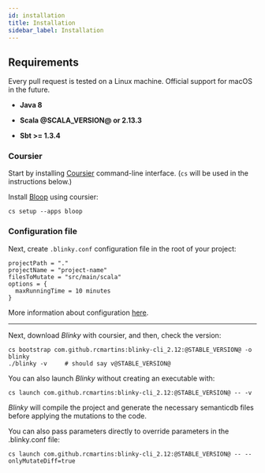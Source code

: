 ```yaml
---
id: installation
title: Installation
sidebar_label: Installation
---
```


## Requirements

Every pull request is tested on a Linux machine. Official support for macOS in the future.  

* **Java 8**

* **Scala @SCALA_VERSION@ or 2.13.3**

* **Sbt >= 1.3.4**

### Coursier

Start by installing [Coursier](https://get-coursier.io/docs/cli-installation) command-line interface.
(`cs` will be used in the instructions below.)

Install [Bloop](https://scalacenter.github.io/bloop/setup) using coursier:
```shell
cs setup --apps bloop
```

### Configuration file

Next, create `.blinky.conf` configuration file in the root of your project:
```hocon
projectPath = "."
projectName = "project-name"
filesToMutate = "src/main/scala"
options = {
  maxRunningTime = 10 minutes
}
```
More information about configuration [here](configuration.md).

---

Next, download _Blinky_ with coursier, and then, check the version:
```shell
cs bootstrap com.github.rcmartins:blinky-cli_2.12:@STABLE_VERSION@ -o blinky
./blinky -v     # should say v@STABLE_VERSION@
```
 
You can also launch _Blinky_ without creating an executable with:
```shell
cs launch com.github.rcmartins:blinky-cli_2.12:@STABLE_VERSION@ -- -v
```

_Blinky_ will compile the project and generate the necessary semanticdb files
before applying the mutations to the code.

You can also pass parameters directly to override parameters in the .blinky.conf file: 
```shell
cs launch com.github.rcmartins:blinky-cli_2.12:@STABLE_VERSION@ -- --onlyMutateDiff=true
```
